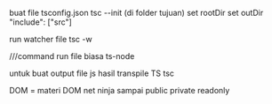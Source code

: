 buat file tsconfig.json
tsc --init (di folder tujuan)
set rootDir set outDir
"include": ["src"]

run watcher file
tsc -w

///command run file biasa
ts-node <nama file>

untuk buat output file js hasil transpile TS
tsc <nama file>

DOM = materi DOM net ninja sampai public private readonly
